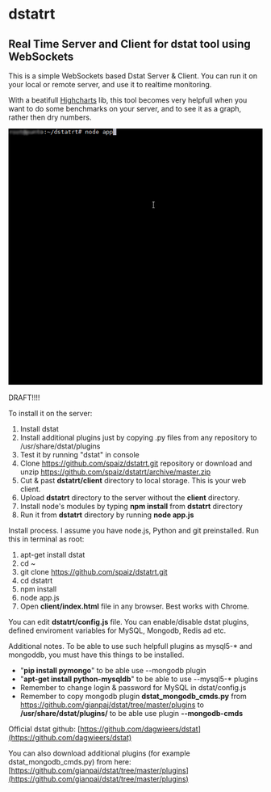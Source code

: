 # dstatrt
## Real Time Server and Client for dstat tool using WebSockets
This is a simple WebSockets based Dstat Server & Client. You can run it on your local or remote server, and use it to realtime monitoring.

With a beatifull [Highcharts](http://www.highcharts.com/) lib, this tool becomes very helpfull when you want to do some benchmarks on your server, and to see it as a graph, rather then dry numbers.

![demo](screenshots/1.gif)

DRAFT!!!!

To install it on the server:

1. Install dstat
2. Install additional plugins just by copying .py files from any repository to  /usr/share/dstat/plugins
3. Test it by running "dstat" in console
4. Clone https://github.com/spaiz/dstatrt.git repository or download and unzip https://github.com/spaiz/dstatrt/archive/master.zip
5. Cut & past **dstatrt/client** directory to local storage. This is your web client.
6. Upload **dstatrt** directory to the server without the **client** directory.
7. Install node's modules by typing **npm install** from **dstatrt** directory
6. Run it from **dstatrt** directory by running **node app.js**

Install process. I assume you have node.js, Python and git preinstalled. Run this in terminal as root:

1. apt-get install dstat
2. cd ~
3. git clone https://github.com/spaiz/dstatrt.git
4. cd dstatrt
5. npm install
5. node app.js
6. Open **client/index.html** file in any browser. Best works with Chrome.

You can edit **dstatrt/config.js** file. You can enable/disable dstat plugins, defined enviroment variables for MySQL, Mongodb, Redis ad etc.

Additional notes. To be able to use such helpfull plugins as mysql5-* and mongoddb, you must have this things to be installed.

- "**pip install pymongo**" to be able use --mongodb plugin
- "**apt-get install python-mysqldb**" to be able to use --mysql5-* plugins
- Remember to change login & password for MySQL in dstat/config.js
- Remember to copy mongodb plugin **dstat_mongodb_cmds.py** from https://github.com/gianpaj/dstat/tree/master/plugins to **/usr/share/dstat/plugins/** to be able use plugin **--mongodb-cmds**

Official dstat github:
[https://github.com/dagwieers/dstat](https://github.com/dagwieers/dstat)

You can also download additional plugins (for example dstat_mongodb_cmds.py) from here:
[https://github.com/gianpaj/dstat/tree/master/plugins](https://github.com/gianpaj/dstat/tree/master/plugins)